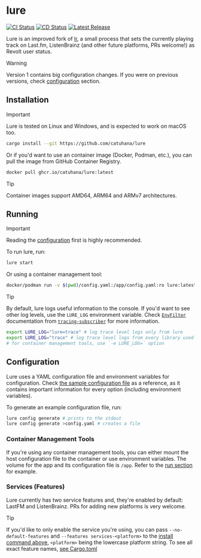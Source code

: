 # lure

[![CI Status](https://img.shields.io/github/actions/workflow/status/catuhana/lure/ci.yaml?style=flat-square&label=CI)](https://github.com/catuhana/lure/actions/workflows/ci.yaml)
[![CD Status](https://img.shields.io/github/actions/workflow/status/catuhana/lure/cd.yaml?style=flat-square&label=CD)](https://github.com/catuhana/lure/actions/workflows/cd.yaml)
[![Latest Release](https://img.shields.io/github/v/release/catuhana/lure?style=flat-square)](https://github.com/catuhana/lure/releases/latest)

Lure is an improved fork of [lr](https://codeberg.org/arslee07/lr), a small process that sets the currently playing track on Last.fm, ListenBrainz (and other future platforms, PRs welcome!) as Revolt user status.

> [!WARNING]
> Version 1 contains big configuration changes. If you were on previous versions, check [configuration](#configuration) section.

## Installation

> [!IMPORTANT]
> Lure is tested on Linux and Windows, and is expected to work on macOS too.

```sh
cargo install --git https://github.com/catuhana/lure
```

Or if you'd want to use an container image (Docker, Podman, etc.), you can pull the image from GitHub Container Registry.

```sh
docker pull ghcr.io/catuhana/lure:latest
```

> [!TIP]
> Container images support AMD64, ARM64 and ARMv7 architectures.

## Running

> [!IMPORTANT]
> Reading the [configuration](#configuration) first is highly recommended.

To run lure, run:

```sh
lure start
```

Or using a container management tool:

```sh
docker/podman run -v $(pwd)/config.yaml:/app/config.yaml:ro lure:latest
```

> [!TIP]
> By default, lure logs useful information to the console. If you'd want to see other log levels, use the `LURE_LOG` environment variable. Check [`EnvFilter`](https://docs.rs/tracing-subscriber/latest/tracing_subscriber/filter/struct.EnvFilter.html) documentation from [`tracing-subscriber`](https://docs.rs/tracing-subscriber) for more information.
>
> ```sh
> export LURE_LOG="lure=trace" # log trace level logs only from lure
> export LURE_LOG="trace" # log trace level logs from every library used that supports it
> # for container management tools, use `-e LURE_LOG=` option
> ```

## Configuration

Lure uses a YAML configuration file and environment variables for configuration. Check [the sample configuration file](resources/config.sample.yaml) as a reference, as it contains important information for every option (including environment variables).

To generate an example configuration file, run:

```sh
lure config generate # prints to the stdout
lure config generate >config.yaml # creates a file
```

### Container Management Tools

If you're using any container management tools, you can either mount the host configuration file to the container or use environment variables. The volume for the app and its configuration file is `/app`. Refer to the [run section](#run) for example.

### Services (Features)

Lure currently has two service features and, they're enabled by default: LastFM and ListenBrainz. PRs for adding new platforms is very welcome.

> [!TIP]
> If you'd like to only enable the service you're using, you can pass `--no-default-features` and `--features services-<platform>` to the [install command above](#install), `<platform>` being the lowercase platform string. To see all exact feature names, [see Cargo.toml](Cargo.toml)
